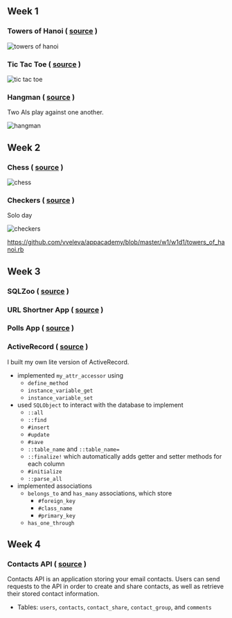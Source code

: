 ## Week 1

### Towers of Hanoi ( [source](https://github.com/vveleva/appacademy/blob/master/w1/w1d1/towers_of_hanoi.rb) )

![towers of hanoi](https://github.com/vveleva/appacademy/blob/master/images/towers_of_hanoi.png)


### Tic Tac Toe  ( [source](https://github.com/vveleva/appacademy/blob/master/w1/w1d2/tic_tac_toe.rb) )
![tic tac toe](https://github.com/vveleva/appacademy/blob/master/images/tic_tac_toe.png)


### Hangman ( [source](https://github.com/vveleva/appacademy/blob/master/w1/w1d3/hangman.rb) )
Two AIs play against one another.

![hangman](https://github.com/vveleva/appacademy/blob/master/images/hangman.png)


## Week 2

### Chess ( [source](https://github.com/vveleva/appacademy/tree/master/w2/w2d2d3) )
![chess](https://github.com/vveleva/appacademy/blob/master/images/chess.png)


### Checkers ( [source](https://github.com/vveleva/appacademy/tree/master/w2/w2d4) )
Solo day

![checkers](https://github.com/vveleva/appacademy/blob/master/images/checkers.png)


https://github.com/vveleva/appacademy/blob/master/w1/w1d1/towers_of_hanoi.rb


## Week 3

### SQLZoo ( [source](https://github.com/vveleva/appacademy/tree/master/w3/w3d1/sqlzoo-master) )

### URL Shortner App ( [source](https://github.com/vveleva/appacademy/tree/master/w3/w3d3/url_shortner_app) )

### Polls App ( [source](https://github.com/vveleva/appacademy/tree/master/w3/w3d4/PollsApp) )

### ActiveRecord ( [source](https://github.com/vveleva/appacademy/tree/master/w3/w3d5) )
I built my own lite version of ActiveRecord.
- implemented `my_attr_accessor` using
  - `define_method`
  - `instance_variable_get`
  - `instance_variable_set`
- used `SQLObject` to interact with the database to implement
  - `::all`
  - `::find`
  - `#insert`
  - `#update`
  - `#save`
  - `::table_name` and `::table_name=`
  - `::finalize!` which automatically adds getter and setter methods for each column
  - `#initialize`
  - `::parse_all`
- implemented associations
  - `belongs_to` and `has_many` associations, which store
    - `#foreign_key`
    - `#class_name`
    - `#primary_key`
  - `has_one_through`

## Week 4

### Contacts API ( [source](https://github.com/vveleva/appacademy/tree/master/w4/w4d1/routes_app) )

Contacts API is an application storing your email contacts.  Users can send requests to the API in order to create and share contacts, as well as retrieve their stored contact information.
- Tables: `users`, `contacts`, `contact_share`, `contact_group`, and `comments`
